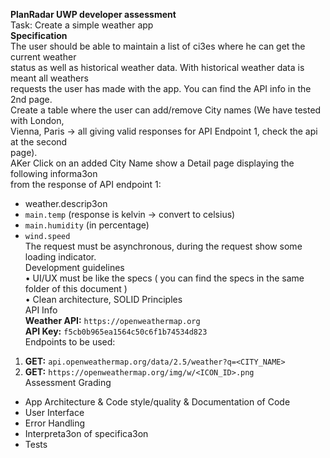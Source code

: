 **PlanRadar UWP developer assessment**  
Task: Create a simple weather app  
**Specification**  
The user should be able to maintain a list of ci3es where he can get the current weather  
status as well as historical weather data. With historical weather data is meant all weathers  
requests the user has made with the app. You can find the API info in the 2nd page.  
Create a table where the user can add/remove City names (We have tested with London,  
Vienna, Paris -> all giving valid responses for API Endpoint 1, check the api at the second  
page).  
AKer Click on an added City Name show a Detail page displaying the following informa3on  
from the response of API endpoint 1:  
- weather.descrip3on  
- `main.temp` (response is kelvin -> convert to celsius)  
- `main.humidity` (in percentage)  
- `wind.speed`  
The request must be asynchronous, during the request show some loading indicator.  
Development guidelines  
• UI/UX must be like the specs ( you can find the specs in the same folder of this document )  
• Clean architecture, SOLID Principles  
API Info  
**Weather API:** `https://openweathermap.org`  
**API Key:** `f5cb0b965ea1564c50c6f1b74534d823`  
Endpoints to be used:  
1) **GET:** `api.openweathermap.org/data/2.5/weather?q=<CITY_NAME>`  
2) **GET:** `https://openweathermap.org/img/w/<ICON_ID>.png`  
Assessment Grading  
- App Architecture & Code style/quality & Documentation of Code  
- User Interface  
- Error Handling  
- Interpreta3on of specifica3on  
- Tests  
